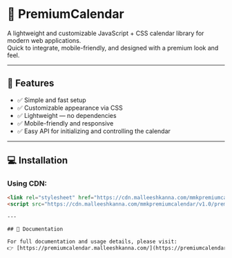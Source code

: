 # 🌟 PremiumCalendar

A lightweight and customizable JavaScript + CSS calendar library for modern web applications.  
Quick to integrate, mobile-friendly, and designed with a premium look and feel.

---

## 🚀 Features

- ✅ Simple and fast setup  
- ✅ Customizable appearance via CSS  
- ✅ Lightweight — no dependencies  
- ✅ Mobile-friendly and responsive  
- ✅ Easy API for initializing and controlling the calendar  

---

## 💻 Installation

### Using CDN:

```html
<link rel="stylesheet" href="https://cdn.malleeshkanna.com/mmkpremiumcalendar/v1.0/premiumcalendar.min.css">
<script src="https://cdn.malleeshkanna.com/mmkpremiumcalendar/v1.0/premiumcalendar.min.js"></script>

---

## 📄 Documentation

For full documentation and usage details, please visit:  
👉 [https://premiumcalendar.malleeshkanna.com/](https://premiumcalendar.malleeshkanna.com/)
